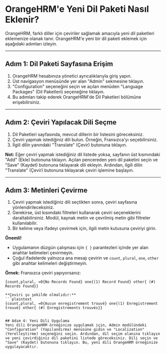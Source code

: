 # OrangeHRM'e Yeni Dil Paketi Nasıl Eklenir?

OrangeHRM, farklı diller için çeviriler sağlamak amacıyla yeni dil paketleri eklemenize olanak tanır. OrangeHRM'e yeni bir dil paketi eklemek için aşağıdaki adımları izleyin.

---

## Adım 1: Dil Paketi Sayfasına Erişim
1. OrangeHRM hesabınıza yönetici ayrıcalıklarıyla giriş yapın.
2. Üst navigasyon menüsünde yer alan "Admin" sekmesine tıklayın.
3. "Configuration" seçeneğini seçin ve açılan menüden "Language Packages" (Dil Paketleri) seçeneğine tıklayın.
4. Bu adımları takip ederek OrangeHRM'de Dil Paketleri bölümüne erişebilirsiniz.

---

## Adım 2: Çeviri Yapılacak Dili Seçme
1. Dil Paketleri sayfasında, mevcut dillerin bir listesini göreceksiniz.
2. Çeviri yapmak istediğiniz dili bulun. Örneğin, Fransızca'yı seçebilirsiniz.
3. İlgili dilin yanındaki "Translate" (Çevir) butonuna tıklayın.

**Not:** Eğer çeviri yapmak istediğiniz dil listede yoksa, sayfanın üst kısmındaki "Add" (Ekle) butonuna tıklayın. Açılan pencereden yeni dil paketini seçin ve "Save" (Kaydet) butonuna tıklayarak dili ekleyin. Ardından, ilgili dilin "Translate" (Çevir) butonuna tıklayarak çeviri işlemine başlayın.

---

## Adım 3: Metinleri Çevirme
1. Çeviri yapmak istediğiniz dili seçtikten sonra, çeviri sayfasına yönlendirileceksiniz.
2. Gerekirse, üst kısımdaki filtreleri kullanarak çeviri seçeneklerini daraltabilirsiniz. Modül, kaynak metin ve çevrilmiş metin gibi filtreler kullanılabilir.
3. Bir kelime veya ifadeyi çevirmek için, ilgili metin kutusuna çeviriyi girin.

**Önemli!**
- Uygulamanın düzgün çalışması için `{ }` parantezleri içinde yer alan anahtar kelimeleri çevirmeyin.
- Çoğul ifadelerde yalnızca ana mesajı çevirin ve `count`, `plural`, `one`, `other` gibi anahtar kelimeleri değiştirmeyin.

**Örnek:**
Fransızca çeviri yapıyorsanız:

```plaintext
{count,plural, =0{No Records Found} one{(1) Record Found} other{ (#) Records Found}}

**Çeviri şu şekilde olmalıdır:**
```plaintext
{count,plural, =0{Aucun enregistrement trouvé} one{(1) Enregistrement trouvé} other{ (#) Enregistrements trouvés}}


## Adım 4: Yeni Dili Uygulama
Yeni dili OrangeHRM örneğinize uygulamak için, Admin modülündeki "Configuration" (Yapılandırma) menüsüne gidin ve "Localization" (Yerelleştirme) seçeneğini seçin. Ardından, dil seçim alanına tıklayın ve yeni çevirdiğiniz dil paketini listede göreceksiniz. Dili seçin ve "Save" (Kaydet) butonuna tıklayın. Bu, yeni dili OrangeHRM örneğinize uygulayacaktır.
